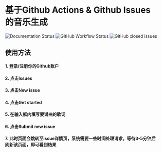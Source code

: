 # 基于Github Actions & Github Issues的音乐生成
![Documentation Status](https://xqy2006.github.io/store/badge2.svg)
![GitHub Workflow Status](https://img.shields.io/github/workflow/status/xqy2006/music_generation/music)
![GitHub closed issues](https://img.shields.io/github/issues-closed-raw/xqy2006/music_generation)

## 使用方法
#### 1. 登录/注册你的Github账户
#### 2. 点击Issues
#### 3. 点击New issue
#### 4. 点击Get started
#### 5. 在输入框内填写要谱曲的歌词
#### 6. 点击Submit new issue
#### 7. 此时页面会跳转至issue详情页，系统需要一些时间处理请求，等待3-5分钟后刷新该页面，即可看到结果

